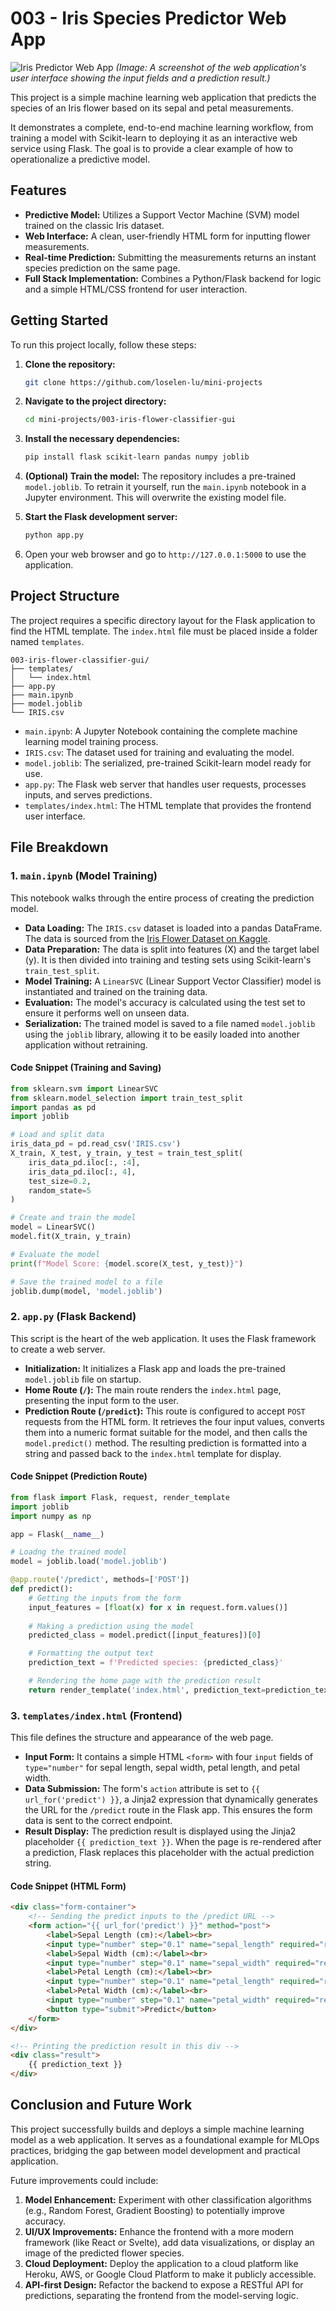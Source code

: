 # 003 - Iris Species Predictor Web App

![Iris Predictor Web App](readme-assets/iris-predictor.png)
*(Image: A screenshot of the web application's user interface showing the input fields and a prediction result.)*

This project is a simple machine learning web application that predicts the species of an Iris flower based on its sepal and petal measurements.

It demonstrates a complete, end-to-end machine learning workflow, from training a model with Scikit-learn to deploying it as an interactive web service using Flask. The goal is to provide a clear example of how to operationalize a predictive model.

## Features

*   **Predictive Model:** Utilizes a Support Vector Machine (SVM) model trained on the classic Iris dataset.
*   **Web Interface:** A clean, user-friendly HTML form for inputting flower measurements.
*   **Real-time Prediction:** Submitting the measurements returns an instant species prediction on the same page.
*   **Full Stack Implementation:** Combines a Python/Flask backend for logic and a simple HTML/CSS frontend for user interaction.

## Getting Started

To run this project locally, follow these steps:

1.  **Clone the repository:**
    ```bash
    git clone https://github.com/loselen-lu/mini-projects
    ```
2.  **Navigate to the project directory:**
    ```bash
    cd mini-projects/003-iris-flower-classifier-gui
    ```
3.  **Install the necessary dependencies:**
    ```bash
    pip install flask scikit-learn pandas numpy joblib
    ```
4.  **(Optional) Train the model:** The repository includes a pre-trained `model.joblib`. To retrain it yourself, run the `main.ipynb` notebook in a Jupyter environment. This will overwrite the existing model file.

5.  **Start the Flask development server:**
    ```bash
    python app.py
    ```
6.  Open your web browser and go to `http://127.0.0.1:5000` to use the application.

## Project Structure

The project requires a specific directory layout for the Flask application to find the HTML template. The `index.html` file must be placed inside a folder named `templates`.

```
003-iris-flower-classifier-gui/
├── templates/
│   └── index.html
├── app.py
├── main.ipynb
├── model.joblib
└── IRIS.csv
```

*   `main.ipynb`: A Jupyter Notebook containing the complete machine learning model training process.
*   `IRIS.csv`: The dataset used for training and evaluating the model.
*   `model.joblib`: The serialized, pre-trained Scikit-learn model ready for use.
*   `app.py`: The Flask web server that handles user requests, processes inputs, and serves predictions.
*   `templates/index.html`: The HTML template that provides the frontend user interface.

## File Breakdown

### 1. `main.ipynb` (Model Training)

This notebook walks through the entire process of creating the prediction model.

*   **Data Loading:** The `IRIS.csv` dataset is loaded into a pandas DataFrame. The data is sourced from the [Iris Flower Dataset on Kaggle](https://www.kaggle.com/datasets/arshid/iris-flower-dataset).
*   **Data Preparation:** The data is split into features (X) and the target label (y). It is then divided into training and testing sets using Scikit-learn's `train_test_split`.
*   **Model Training:** A `LinearSVC` (Linear Support Vector Classifier) model is instantiated and trained on the training data.
*   **Evaluation:** The model's accuracy is calculated using the test set to ensure it performs well on unseen data.
*   **Serialization:** The trained model is saved to a file named `model.joblib` using the `joblib` library, allowing it to be easily loaded into another application without retraining.

#### Code Snippet (Training and Saving)
```python
from sklearn.svm import LinearSVC
from sklearn.model_selection import train_test_split
import pandas as pd
import joblib

# Load and split data
iris_data_pd = pd.read_csv('IRIS.csv')
X_train, X_test, y_train, y_test = train_test_split(
    iris_data_pd.iloc[:, :4], 
    iris_data_pd.iloc[:, 4], 
    test_size=0.2, 
    random_state=5
)

# Create and train the model
model = LinearSVC()
model.fit(X_train, y_train)

# Evaluate the model
print(f"Model Score: {model.score(X_test, y_test)}")

# Save the trained model to a file
joblib.dump(model, 'model.joblib')
```

### 2. `app.py` (Flask Backend)

This script is the heart of the web application. It uses the Flask framework to create a web server.

*   **Initialization:** It initializes a Flask app and loads the pre-trained `model.joblib` file on startup.
*   **Home Route (`/`):** The main route renders the `index.html` page, presenting the input form to the user.
*   **Prediction Route (`/predict`):** This route is configured to accept `POST` requests from the HTML form. It retrieves the four input values, converts them into a numeric format suitable for the model, and then calls the `model.predict()` method. The resulting prediction is formatted into a string and passed back to the `index.html` template for display.

#### Code Snippet (Prediction Route)
```python
from flask import Flask, request, render_template
import joblib
import numpy as np

app = Flask(__name__)

# Loadng the trained model
model = joblib.load('model.joblib')

@app.route('/predict', methods=['POST'])
def predict():
    # Getting the inputs from the form
    input_features = [float(x) for x in request.form.values()]
    
    # Making a prediction using the model
    predicted_class = model.predict([input_features])[0]

    # Formatting the output text
    prediction_text = f'Predicted species: {predicted_class}'

    # Rendering the home page with the prediction result
    return render_template('index.html', prediction_text=prediction_text)
```

### 3. `templates/index.html` (Frontend)

This file defines the structure and appearance of the web page.

*   **Input Form:** It contains a simple HTML `<form>` with four `input` fields of `type="number"` for sepal length, sepal width, petal length, and petal width.
*   **Data Submission:** The form's `action` attribute is set to `{{ url_for('predict') }}`, a Jinja2 expression that dynamically generates the URL for the `/predict` route in the Flask app. This ensures the form data is sent to the correct endpoint.
*   **Result Display:** The prediction result is displayed using the Jinja2 placeholder `{{ prediction_text }}`. When the page is re-rendered after a prediction, Flask replaces this placeholder with the actual prediction string.

#### Code Snippet (HTML Form)
```html
<div class="form-container">
    <!-- Sending the predict inputs to the /predict URL -->
    <form action="{{ url_for('predict') }}" method="post">
        <label>Sepal Length (cm):</label><br>
        <input type="number" step="0.1" name="sepal_length" required="required" /><br>
        <label>Sepal Width (cm):</label><br>
        <input type="number" step="0.1" name="sepal_width" required="required" /><br>
        <label>Petal Length (cm):</label><br>
        <input type="number" step="0.1" name="petal_length" required="required" /><br>
        <label>Petal Width (cm):</label><br>
        <input type="number" step="0.1" name="petal_width" required="required" /><br>
        <button type="submit">Predict</button>
    </form>
</div>

<!-- Printing the prediction result in this div -->
<div class="result">
    {{ prediction_text }}
</div>
```

## Conclusion and Future Work

This project successfully builds and deploys a simple machine learning model as a web application. It serves as a foundational example for MLOps practices, bridging the gap between model development and practical application.

Future improvements could include:
1.  **Model Enhancement:** Experiment with other classification algorithms (e.g., Random Forest, Gradient Boosting) to potentially improve accuracy.
2.  **UI/UX Improvements:** Enhance the frontend with a more modern framework (like React or Svelte), add data visualizations, or display an image of the predicted flower species.
3.  **Cloud Deployment:** Deploy the application to a cloud platform like Heroku, AWS, or Google Cloud Platform to make it publicly accessible.
4.  **API-first Design:** Refactor the backend to expose a RESTful API for predictions, separating the frontend from the model-serving logic.
